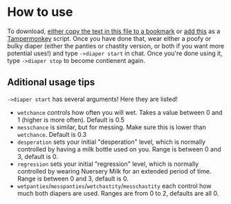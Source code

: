 # How to use
To download, [either copy the text in this file to a bookmark](https://mrbakucamp.github.io/BC-Diaper-Wetter/bcdw-loader-bookmark.js) or [add this](https://arcticapril.github.io/BC-Diaper-Wetter/bcdw-loader-tampermonkey.js) as a [Tampermonkey](https://www.tampermonkey.net/) script.
Once you have done that, wear either a poofy or bulky diaper (either the panties or chastity version, or both if you want more potential uses!) and type `->diaper start` in chat. Once you're done using it, type `->diaper stop` to become contienent again.

## Aditional usage tips
`->diaper start` has several arguments! Here they are listed!
- `wetchance` controls how often you will wet. Takes a value between 0 and 1 (higher is more often). Default is 0.5
- `messchance` is similar, but for messing. Make sure this is lower than `wetchance`. Default is 0.3
- `desperation` sets your initial "desperation" level, which is normally controlled by having a milk bottle used on you. Range is between 0 and 3, default is 0.
- `regression` sets your initial "regression" level, which is normally controlled by wearing Nuersery Milk for an extended period of time. Range is between 0 and 3, default is 0.
- `wetpanties`/`messpanties`/`wetchastity`/`messchastity` each control how much both diapers are used. Ranges are from 0 to 2, defaults are all 0.
